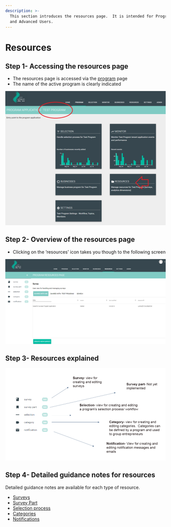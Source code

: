 ```yaml
---
description: >-
  This section introduces the resources page.  It is intended for Program Users
  and Advanced Users.
---
```


# Resources

## Step 1- Accessing the resources page

* The resources page is accessed via the [program](https://program-user-docs.preignition.org/~/edit/drafts/-LFMmRn-kR0r-yY1WvIl/users-program-and-advanced/portfolio) page
* The name of the active program is clearly indicated

![](../../../.gitbook/assets/image%20%2825%29.png)

## Step 2- Overview of the resources page

* Clicking on the ‘resources’ icon takes you though to the following screen

![](../../../.gitbook/assets/image%20%2811%29.png)

## Step 3- Resources explained

![](../../../.gitbook/assets/image-52.png)

## Step 4- Detailed guidance notes for resources

Detailed guidance notes are available for each type of resource.

* [Surveys](https://program-user-docs.preignition.org/~/edit/drafts/-LFMn01-C-D_7xApAmsF/users-program-and-advanced/portfolio/resources/surveys)
* [Survey Part](https://program-user-docs.preignition.org/~/edit/drafts/-LFMn01-C-D_7xApAmsF/users-program-and-advanced/portfolio/resources/survey-part)
* [Selection process](https://program-user-docs.preignition.org/~/edit/drafts/-LFMn01-C-D_7xApAmsF/users-program-and-advanced/portfolio/resources/selection-process)
* [Categories](https://program-user-docs.preignition.org/~/edit/drafts/-LFMn01-C-D_7xApAmsF/users-program-and-advanced/portfolio/resources/categories)
* [Notifications](https://program-user-docs.preignition.org/~/edit/drafts/-LFMn01-C-D_7xApAmsF/users-program-and-advanced/portfolio/resources/notifications)


